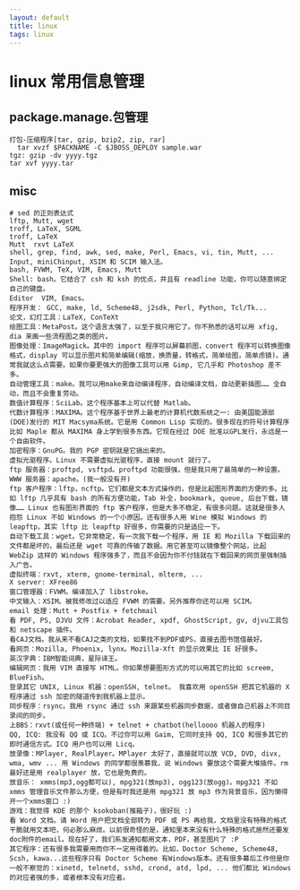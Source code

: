 ```yaml
---
layout: default
title: linux
tags: linux
---
```

# linux 常用信息管理 #

## package.manage.包管理 ##

    打包-压缩程序[tar, gzip, bzip2, zip, rar]
	  tar xvzf $PACKNAME -C $JBOSS_DEPLOY sample.war
    tgz: gzip -dv yyyy.tgz
    tar xvf yyyy.tar
    
## misc ##
    # sed 的正则表达式
    lftp, Mutt, wget 
    troff, LaTeX, SGML 
    troff, LaTeX 
    Mutt  rxvt LaTeX
    shell, grep, find, awk, sed, make, Perl, Emacs, vi, tin, Mutt, ... 
    Input, miniChinput, XSIM 和 SCIM 输入法。
    bash, FVWM, TeX, VIM, Emacs, Mutt 
    Shell: bash。它结合了 csh 和 ksh 的优点，并且有 readline 功能，你可以随意绑定自己的键盘。 
    Editor  VIM, Emacs。 
    程序开发： GCC, make, ld, Scheme48, j2sdk, Perl, Python, Tcl/Tk...  
    论文，幻灯工具：LaTeX, ConTeXt 
    绘图工具：MetaPost。这个语言太强了，以至于我只用它了。你不熟悉的话可以用 xfig, dia 来画一些流程图之类的图片。 
    图像处理：ImageMagick。其中的 import 程序可以屏幕抓图，convert 程序可以转换图像格式，display 可以显示图片和简单编辑(缩放，换质量，转格式，简单绘图，简单虑镜)。通常我就这么点需要。如果你要更强大的图像工具可以用 Gimp, 它几乎和 Photoshop 差不多。 
    自动管理工具：make。我可以用make来自动编译程序，自动编译文档，自动更新插图…… 全自动，而且不会重复劳动。 
    数值计算程序：SciLab。这个程序基本上可以代替 Matlab。 
    代数计算程序：MAXIMA。这个程序基于世界上最老的计算机代数系统之一: 由美国能源部(DOE)发行的 MIT Macsyma系统。它是用 Common Lisp 实现的。很多现在的符号计算程序比如 Maple 都从 MAXIMA 身上学到很多东西。它现在经过 DOE 批准以GPL发行，永远是一个自由软件。 
    加密程序：GnuPG。我的 PGP 密钥就是它搞出来的。 
    虚拟光驱程序。Linux 不需要虚拟光驱程序，直接 mount 就行了。 
    ftp 服务器：proftpd, vsftpd。proftpd 功能很强，但是我只用了最简单的一种设置。 
    WWW 服务器：apache。(我一般没有开) 
    ftp 客户程序：lftp，ncftp。它们都是文本方式操作的，但是比起图形界面的方便的多。比如 lftp 几乎具有 bash 的所有方便功能，Tab 补全，bookmark, queue, 后台下载，镜像…… Linux 也有图形界面的 ftp 客户程序，但是大多不稳定，有很多问题。这就是很多人抱怨 Linux 不如 Windows 的一个小原因。还有很多人用 Wine 模拟 Windows 的 leapftp，其实 lftp 比 leapftp 好很多，你需要的只是适应一下。 
    自动下载工具：wget。它非常稳定，有一次我下载一个程序，用 IE 和 Mozilla 下载回来的文件都是坏的，最后还是 wget 可靠的传输了数据。用它甚至可以镜像整个网站，比起 WebZip 这样的 Windows 程序强多了，而且不会因为你不付钱就在下载回来的网页里强制插入广告。 
    虚拟终端：rxvt, xterm, gnome-terminal, mlterm, ... 
    X server: XFree86 
    窗口管理器：FVWM。编译加入了 libstroke。 
    中文输入：XSIM。被我修改过以适应 FVWM 的需要。另外推荐你还可以用 SCIM。 
    email 处理：Mutt + Postfix + fetchmail 
    看 PDF, PS, DJVU 文件：Acrobat Reader, xpdf, GhostScript, gv, djvu工具包和 netscape 插件。 
    看CAJ文档。我从来不看CAJ之类的文档，如果找不到PDF或PS，直接去图书馆借最好。 
    看网页：Mozilla, Phoenix, lynx。Mozilla-Xft 的显示效果比 IE 好很多。 
    英汉字典：IBM智能词典，星际译王。 
    编辑网页：我用 VIM 直接写 HTML。你如果想要图形方式的可以用其它的比如 screem, BlueFish。 
    登录其它 UNIX, Linux 机器：openSSH, telnet。 我喜欢用 openSSH 把其它机器的 X 程序通过 ssh 加密的隧道传到我机器上显示。 
    同步程序：rsync。我用 rsync 通过 ssh 来跟某些机器同步数据，或者做自己机器上不同目录间的同步。 
    上BBS：rxvt(或任何一种终端) + telnet + chatbot(helloooo 机器人的程序) 
    QQ, ICQ: 我没有 QQ 或 ICQ。不过你可以用 Gaim, 它同时支持 QQ, ICQ 和很多其它的即时通信方式。ICQ 用户也可以用 Licq。 
    放录像：MPlayer, RealPlayer。MPlayer 太好了，直接就可以放 VCD, DVD, divx, wma, wmv ... 用 Windows 的同学都很羡慕我，说 Windows 要放这个需要大堆插件。rm 最好还是用 realplayer 放，它也是免费的。 
    放音乐： xmms(mp3,ogg都可以), mpg321(放mp3), ogg123(放ogg)。mpg321 不如 xmms 管理音乐文件那么方便，但是有时我还是用 mpg321 放 mp3 作为背景音乐，因为懒得开一个xmms窗口 :) 
    游戏：我觉得 KDE 的那个 ksokoban(推箱子)，很好玩 :) 
    看 Word 文档。请 Word 用户把文档全部转为 PDF 或 PS 再给我，文档里没有特殊的格式干脆就用文本吧，何必那么麻烦。以前很奇怪的是，通知里本来没有什么特殊的格式居然还要发doc附件的email。现在好了，我们系发通知都用文本，PDF，甚至图片了 :P 
    其它程序：还有很多我需要用而你不一定用得着的。比如，Doctor Scheme, Scheme48, Scsh, kawa...这些程序只有 Doctor Scheme 有Windows版本。还有很多幕后工作但是你一般不察觉的：xinetd, telnetd, sshd, crond, atd, lpd, ... 他们都比 Windows 的对应者强的多，或者根本没有对应者。 
